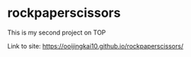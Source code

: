# rockpaperscissors

This is my second project on TOP

Link to site: https://ooijingkai10.github.io/rockpaperscissors/
